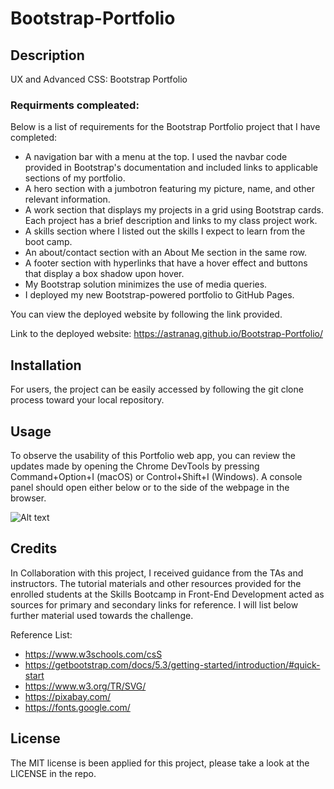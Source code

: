 # Bootstrap-Portfolio

## Description 

UX and Advanced CSS: Bootstrap Portfolio

### Requirments compleated:
Below is a list of requirements for the Bootstrap Portfolio project that I have completed:

- A navigation bar with a menu at the top. I used the navbar code provided in Bootstrap's documentation and included links to applicable sections of my portfolio.
- A hero section with a jumbotron featuring my picture, name, and other relevant information.
- A work section that displays my projects in a grid using Bootstrap cards. Each project has a brief description and links to my class project work.
- A skills section where I listed out the skills I expect to learn from the boot camp.
- An about/contact section with an About Me section in the same row.
- A footer section with hyperlinks that have a hover effect and buttons that display a box shadow upon hover.
- My Bootstrap solution minimizes the use of media queries.
- I deployed my new Bootstrap-powered portfolio to GitHub Pages.

You can view the deployed website by following the link provided.

   Link to the deployed website: https://astranag.github.io/Bootstrap-Portfolio/

## Installation    

  For users, the project can be easily accessed by following the git clone process toward your local repository.

  ## Usage

To observe the usability of this Portfolio web app, you can review the updates made by opening the Chrome DevTools by pressing Command+Option+I (macOS) or Control+Shift+I (Windows). A console panel should open either below or to the side of the webpage in the browser. 

![Alt text](images/screenshots/screen_index.html.png)

## Credits

In Collaboration with this project, I received guidance from the TAs and instructors. The tutorial materials and other resources provided for the enrolled students at the Skills Bootcamp in Front-End Development acted as sources for primary and secondary links for reference. I will list below further material used towards the challenge. 

Reference List:
* https://www.w3schools.com/csS
* https://getbootstrap.com/docs/5.3/getting-started/introduction/#quick-start
* https://www.w3.org/TR/SVG/
* https://pixabay.com/
* https://fonts.google.com/

## License

The MIT license is been applied for this project, please take a look at the LICENSE in the repo.
